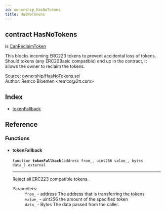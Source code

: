 ```yaml
---
id: ownership_HasNoTokens
title: HasNoTokens
---
```


<div class="contract-doc"><div class="contract"><h2 class="contract-header"><span class="contract-kind">contract</span> HasNoTokens</h2><p class="base-contracts"><span>is</span> <a href="ownership_CanReclaimToken.html">CanReclaimToken</a></p><p class="description">This blocks incoming ERC223 tokens to prevent accidental loss of tokens. Should tokens (any ERC20Basic compatible) end up in the contract, it allows the owner to reclaim the tokens.</p><div class="source">Source: <a href="https://github.com/OpenZeppelin/zeppelin-solidity/blob/v1.10.0/contracts/ownership/HasNoTokens.sol" target="_blank">ownership/HasNoTokens.sol</a></div><div class="author">Author: Remco Bloemen &lt;remco@2π.com&gt;</div></div><div class="index"><h2>Index</h2><ul><li><a href="ownership_HasNoTokens.html#tokenFallback">tokenFallback</a></li></ul></div><div class="reference"><h2>Reference</h2><div class="functions"><h3>Functions</h3><ul><li><div class="item function"><span id="tokenFallback" class="anchor-marker"></span><h4 class="name">tokenFallback</h4><div class="body"><code class="signature">function <strong>tokenFallback</strong><span>(address from_, uint256 value_, bytes data_) </span><span>external </span></code><hr/><div class="description"><p>Reject all ERC223 compatible tokens.</p></div><dl><dt><span class="label-parameters">Parameters:</span></dt><dd><div><code>from_</code> - address The address that is transferring the tokens</div><div><code>value_</code> - uint256 the amount of the specified token</div><div><code>data_</code> - Bytes The data passed from the caller.</div></dd></dl></div></div></li></ul></div></div></div>

